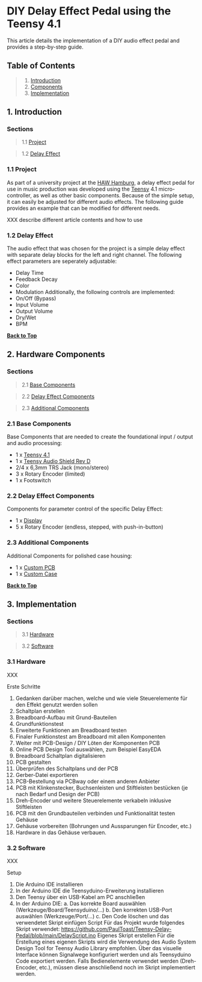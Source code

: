 # DIY Delay Effect Pedal using the Teensy 4.1

This article details the implementation of a DIY audio effect pedal and provides a step-by-step guide.

<a name="toc"></a>
## Table of Contents

> 1. [Introduction](#introduction)
> 2. [Components](#components)
> 3. [Implementation](#implementation)

<a name="introduction"></a>
## 1. Introduction

### Sections
> 1.1 [Project](#project-description)

> 1.2 [Delay Effect](#delay-description)

<a name="project-description"></a>
### 1.1 Project

As part of a university project at the [HAW Hamburg](https://www.haw-hamburg.de/), a delay effect pedal for use in music production was developed using the [Teensy](https://www.pjrc.com/teensy/) 4.1 micro-controller, as well as other basic components. Because of the simple setup, it can easily be adjusted for different audio effects. The following guide provides an example that can be modified for different needs.

XXX describe different article contents and how to use

<a name="delay-description"></a>
### 1.2 Delay Effect

The audio effect that was chosen for the project is a simple delay effect with separate delay blocks for the left and right channel. The following effect parameters are seperately adjustable:
- Delay Time
- Feedback Decay
- Color
- Modulation
Additionally, the following controls are implemented:
- On/Off (Bypass)
- Input Volume
- Output Volume
- Dry/Wet
- BPM

**[Back to Top](#toc)**

<a name="components"></a>
## 2. Hardware Components

### Sections
> 2.1 [Base Components](#base-components)

> 2.2 [Delay Effect Components](#delay-components)

> 2.3 [Additional Components](#additional-components)

<a name="base-components"></a>
### 2.1 Base Components

Base Components that are needed to create the foundational input / output and audio processing:
- 1 x [Teensy 4.1](https://www.pjrc.com/store/teensy41.html)
- 1 x [Teensy Audio Shield Rev D](https://www.pjrc.com/store/teensy3_audio.html)
- 2/4 x 6,3mm TRS Jack (mono/stereo)
- 3 x Rotary Encoder (limited)
- 1 x Footswitch

<a name="delay-components"></a>
### 2.2 Delay Effect Components

Components for parameter control of the specific Delay Effect:
- 1 x [Display](https://www.pjrc.com/store/display_ili9341_touch.html)
- 5 x Rotary Encoder (endless, stepped, with push-in-button)

<a name="baadditionalse-components"></a>
### 2.3 Additional Components

Additional Components for polished case housing:
- 1 x [Custom PCB](#)
- 1 x [Custom Case](#)

**[Back to Top](#toc)**

<a name="implementation"></a>
## 3. Implementation

### Sections
> 3.1 [Hardware](#hardware-implementation)

> 3.2 [Software](#software-implementation)

<a name="hardware-implementation"></a>
### 3.1 Hardware

XXX

Erste Schritte
1.	Gedanken darüber machen, welche und wie viele Steuerelemente für den Effekt genutzt werden sollen
2.	Schaltplan erstellen
3.	Breadboard-Aufbau mit Grund-Bauteilen
4.	Grundfunktionstest
5.	Erweiterte Funktionen am Breadboard testen
6.	Finaler Funktionstest am Breadboard mit allen Komponenten 
7.	Weiter mit PCB-Design / DIY Löten der Komponenten 
PCB
1.	Online PCB Design Tool auswählen, zum Beispiel EasyEDA
2.	Breadboard Schaltplan digitalisieren
3.	PCB gestalten
4.	Überprüfen des Schaltplans und der PCB
5.	Gerber-Datei exportieren
6.	PCB-Bestellung via PCBway oder einem anderen Anbieter
7.	PCB mit Klinkenstecker, Buchsenleisten und Stiftleisten bestücken (je nach Bedarf und Design der PCB)
8.	Dreh-Encoder und weitere Steuerelemente verkabeln inklusive Stiftleisten
9.	PCB mit den Grundbauteilen verbinden und Funktionalität testen
Gehäuse
1.	Gehäuse vorbereiten (Bohrungen und Aussparungen für Encoder, etc.)
2.	Hardware in das Gehäuse verbauen.

<a name="software-implementation"></a>
### 3.2 Software

XXX

Setup
1.	Die Arduino IDE installieren
2.	In der Arduino IDE die Teensyduino-Erweiterung installieren
3.	Den Teensy über ein USB-Kabel am PC anschließen
4.	In der Arduino DIE:
a.	Das korrekte Board auswählen (Werkzeuge/Board/Teensyduino/…)
b.	Den korrekten USB-Port auswählen (Werkzeuge/Port/…)
c.	Den Code löschen und das verwendetet Skript einfügen
Script
Für das Projekt wurde folgendes Skript verwendet:
https://github.com/PaulToast/Teensy-Delay-Pedal/blob/main/DelayScript.ino
Eigenes Skript erstellen
Für die Erstellung eines eigenen Skripts wird die Verwendung des Audio System Design Tool for Teensy Audio Library empfohlen. Über das visuelle Interface können Signalwege konfiguriert werden und als Teensyduino Code exportiert werden. Falls Bedienelemente verwendet werden (Dreh-Encoder, etc.), müssen diese anschließend noch im Skript implementiert werden.
